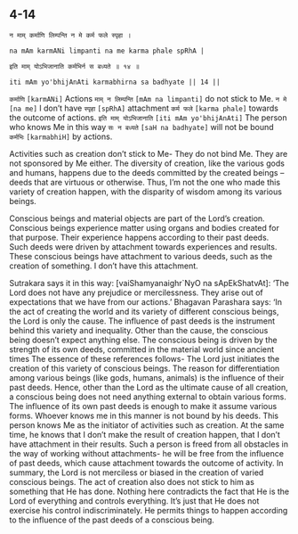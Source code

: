 ## 4-14


```shloka-sa
न माम् कर्माणि लिम्पन्ति न मे कर्म फले स्पृहा ।
```
```shloka-sa-hk
na mAm karmANi limpanti na me karma phale spRhA |
```
```shloka-sa
इति माम् योऽभिजानाति कर्मभिर्न स बध्यते ॥ १४ ॥
```
```shloka-sa-hk
iti mAm yo'bhijAnAti karmabhirna sa badhyate || 14 ||
```

`कर्माणि` `[karmANi]` Actions `माम् न लिम्पन्ति` `[mAm na limpanti]` do not stick to Me. `न मे` `[na me]` I don’t have `स्पृहा` `[spRhA]` attachment `कर्म फले` `[karma phale]` towards the outcome of actions. `इति माम् योऽभिजानाति` `[iti mAm yo'bhijAnAti]` The person who knows Me in this way `सः न बध्यते` `[saH na badhyate]` will not be bound `कर्मभिः` `[karmabhiH]` by actions.

Activities such as creation don’t stick to Me- They do not bind Me. They are not sponsored by Me either. The diversity of creation, like the various gods and humans, happens due to the deeds committed by the created beings – deeds that are virtuous or otherwise. Thus, I’m not the one who made this variety of creation happen, with the disparity of wisdom among its various beings.



Conscious beings and material objects are part of the Lord’s creation. Conscious beings experience matter using organs and bodies created for that purpose. Their experience happens according to their past deeds. Such deeds were driven by attachment towards experiences and results. These conscious beings have attachment to various deeds, such as the creation of something. I don’t have this attachment. 



Sutrakara says it in this way: [vaiShamyanaighr`NyO na sApEkShatvAt]: ‘The Lord does not have any prejudice or mercilessness. They arise out of expectations that we have from our actions.’ 
Bhagavan Parashara says: ‘In the act of creating the world and its variety of different conscious beings, the Lord is only the cause. The influence of past deeds is the instrument behind this variety and inequality. Other than the cause, the conscious being doesn’t expect anything else. The conscious being is driven by the strength of its own deeds, committed in the material world since ancient times 
The essence of these references follows-
The Lord just initiates the creation of this variety of conscious beings. The reason for differentiation among various beings (like gods, humans, animals) is the influence of their past deeds. Hence, other than the Lord as the ultimate cause of all creation, a conscious being does not need anything external to obtain various forms. The influence of its own past deeds is enough to make it assume various forms.
Whoever knows me in this manner is not bound by his deeds. This person knows Me as the initiator of activities such as creation. At the same time, he knows that I don’t make the result of creation happen, that I don’t have attachment in their results. Such a person is freed from all obstacles in the way of working without attachments- he will be free from the influence of past deeds, which cause attachment towards the outcome of activity.
In summary, the Lord is not merciless or biased in the creation of varied conscious beings. The act of creation also does not stick to him as something that He has done. Nothing here contradicts the fact that He is the Lord of everything and controls everything. It’s just that He does not exercise his control indiscriminately. He permits things to happen according to the influence of the past deeds of a conscious being.


